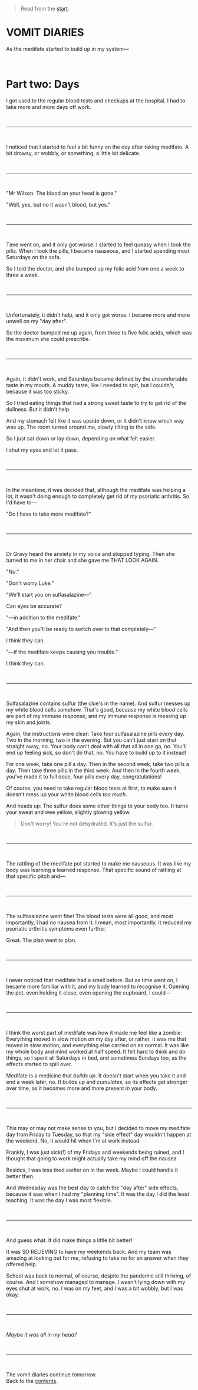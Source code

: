 > Read from the [start](https://www.todepond.com/wikiblogarden/health/vomit/diaries/).

# VOMIT DIARIES

As the medifate started to build up in my system—

<br>

# Part two: Days

I got used to the regular blood tests and checkups at the hospital. I had to take more and more days off work.

<br>

<hr>

<br>

I noticed that I started to feel a bit funny on the day after taking medifate. A bit drowsy, or wobbly, or something, a little bit delicate.

<br>

<hr>

<br>

"Mr Wilson. The blood on your head is gone."

"Well, yes, but no it wasn't blood, but yes."

<br>

<hr>

<br>

Time went on, and it only got worse. I started to feel queasy when I took the pills. When I took the pills, I became nauseous, and I started spending most Saturdays on the sofa. 

So I told the doctor, and she bumped up my folic acid from one a week to three a week.

<br>

<hr>

<br>

Unfortunately, it didn't help, and it only got worse. I became more and more unwell on my "day after".

So the doctor bumped me up again, from three to five folic acids, which was the maximum she could prescribe.

<br>

<hr>

<br>

Again, it didn't work, and Saturdays became defined by the uncomfortable taste in my mouth. A muddy taste, like I needed to spit, but I couldn't, because it was too sticky.

So I tried eating things that had a strong sweet taste to try to get rid of the dullness. But it didn't help.

And my stomach felt like it was upside down, or it didn't know which way was up. The room turned around me, slowly tilting to the side.

So I just sat down or lay down, depending on what felt easier. 

I shut my eyes and let it pass.

<br>

<hr>

<br>

In the meantime, it was decided that, although the medifate was helping a lot, it wasn't doing enough to completely get rid of my psoriatic arthritis. So I'd have to—

"Do I have to take more medifate?"

<br>

<hr>

<br>

Dr Gravy heard the anxiety in my voice and stopped typing. Then she turned to me in her chair and she gave me THAT LOOK AGAIN.

"No."

"Don't worry Luke."

"We'll start you on sulfasalazine—"

Can eyes be accurate?

"—in addition to the medifate."

"And then you'll be ready to switch over to that completely—"

I think they can.

"—if the medifate keeps causing you trouble."

I think they can.

<br>

<hr>

<br>

Sulfasalazine contains sulfur (the clue's in the name). And sulfur messes up my white blood cells somehow. That's good, because my white blood cells are part of my immune response, and my immune response is messing up my skin and joints.

Again, the instructions were clear: Take four sulfasalazine pills every day. Two in the morning, two in the evening. But you can't just start on that straight away, no. Your body can't deal with all that all in one go, no. You'll end up feeling sick, so don't do that, no. You have to build up to it instead! 

For one week, take one pill a day. Then in the second week, take two pills a day. Then take three pills in the third week. And then in the fourth week, you've made it to full dose, four pills every day, congratulations!

Of course, you need to take regular blood tests at first, to make sure it doesn't mess up your white blood cells *too much*.

And heads up: The sulfur does some other things to your body too. It turns your sweat and wee yellow, slightly glowing yellow.

> Don't worry! You're not dehydrated. It's just the sulfur.

<br>

<hr>

<br>

The rattling of the medifate pot started to make me nauseous. It was like my body was learning a learned response. That specific sound of rattling at that specific pitch and—

<br>

<hr>

<br>

The sulfasalazine went fine! The blood tests were all good, and most importantly, I had no nausea from it. I mean, most importantly, it reduced my psoriatic arthritis symptoms even further.

Great. The plan went to plan.

<br>

<hr>

<br>

I never noticed that medifate had a smell before. But as time went on, I became more familiar with it, and my body learned to recognise it. Opening the pot, even holding it close, even opening the cupboard, I could—

<br>

<hr>

<br>

I think the worst part of medifate was how it made me feel like a zombie: Everything moved in slow motion on my day after, or rather, it was me that moved in slow motion, and everything else carried on as normal. It was like my whole body and mind worked at half speed. It felt hard to think and do things, so I spent all Saturdays in bed, and sometimes Sundays too, as the effects started to spill over. 

Medifate is a medicine that *builds up*. It doesn't start when you take it and end a week later, no. It builds up and *cumulates*, so its effects get stronger over time, as it becomes more and more present in your body. 

<br>

<hr>

<br>

This may or may not make sense to you, but I decided to move my medifate day from Friday to Tuesday, so that my "side effect" day wouldn't happen at the weekend. No, it would hit when I'm at work instead.

Frankly, I was just sick(!) of my Fridays and weekends being ruined, and I thought that going to work might actually take my mind off the nausea.

Besides, I was less tired earlier on in the week. Maybe I could handle it better then.

And Wednesday was the best day to catch the "day after" side effects, because it was when I had my "planning time". It was the day I did the least teaching. It was the day I was most flexible.

<br>

<hr>

<br>

And guess what. It did make things a little bit better!

It was SO RELIEVING to have my weekends back. And my team was amazing at looking out for me, refusing to take no for an answer when they offered help.

School was back to normal, of course, despite the pandemic still thriving, of course. And I somehow managed to manage. I wasn't lying down with my eyes shut at work, no. I was on my feet, and I was a bit wobbly, but I was okay.

<br>

<hr>

<br>

*Maybe it was all in my head?*

<br>

<hr>

<br>

The vomit diaries continue tomorrow.<br>
Back to the [contents](https://www.todepond.com/wikiblogarden/health/vomit/diaries/).
